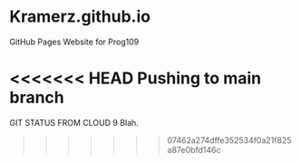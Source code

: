 # Kramerz.github.io
GitHub Pages Website for Prog109

<<<<<<< HEAD
Pushing to main branch
=======

GIT STATUS FROM CLOUD 9
Blah.
>>>>>>> 07462a274dffe352534f0a21f825a87e0bfd146c
